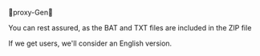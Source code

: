 🎲proxy-Gen🎲


You can rest assured, as the BAT and TXT files are included in the ZIP file

If we get users, we'll consider an English version.
